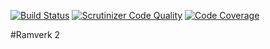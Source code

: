 [![Build Status](https://travis-ci.org/klingzell92/ramverk2.svg?branch=master)](https://travis-ci.org/klingzell92/ramverk2)
[![Scrutinizer Code Quality](https://scrutinizer-ci.com/g/klingzell92/ramverk2/badges/quality-score.png?b=master)](https://scrutinizer-ci.com/g/klingzell92/ramverk2/?branch=master)
[![Code Coverage](https://scrutinizer-ci.com/g/klingzell92/ramverk2/badges/coverage.png?b=master)](https://scrutinizer-ci.com/g/klingzell92/ramverk2/?branch=master)

#Ramverk 2
